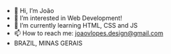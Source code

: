 - 👋 Hi, I’m João
- 👀 I’m interested in Web Development!
- 🌱 I’m currently learning HTML, CSS and JS
- 📫 How to reach me: joaovlopes.design@gmail.com
- BRAZIL, MINAS GERAIS

<!---
joao-victxr/joao-victxr is a ✨ special ✨ repository because its `README.md` (this file) appears on your GitHub profile.
You can click the Preview link to take a look at your changes.
--->
